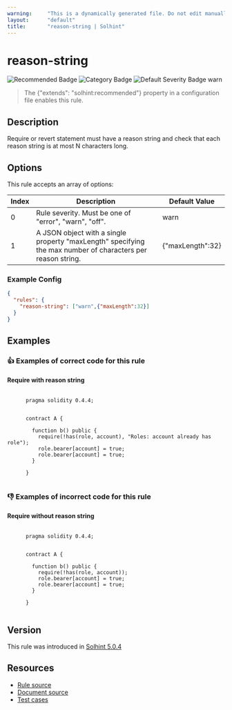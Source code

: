 ```yaml
---
warning:     "This is a dynamically generated file. Do not edit manually."
layout:      "default"
title:       "reason-string | Solhint"
---
```


# reason-string
![Recommended Badge](https://img.shields.io/badge/-Recommended-brightgreen)
![Category Badge](https://img.shields.io/badge/-Best%20Practices%20Rules-informational)
![Default Severity Badge warn](https://img.shields.io/badge/Default%20Severity-warn-yellow)
> The {"extends": "solhint:recommended"} property in a configuration file enables this rule.


## Description
Require or revert statement must have a reason string and check that each reason string is at most N characters long.

## Options
This rule accepts an array of options:

| Index | Description                                                                                                 | Default Value    |
| ----- | ----------------------------------------------------------------------------------------------------------- | ---------------- |
| 0     | Rule severity. Must be one of "error", "warn", "off".                                                       | warn             |
| 1     | A JSON object with a single property "maxLength" specifying the max number of characters per reason string. | {"maxLength":32} |


### Example Config
```json
{
  "rules": {
    "reason-string": ["warn",{"maxLength":32}]
  }
}
```


## Examples
### 👍 Examples of **correct** code for this rule

#### Require with reason string

```solidity

      pragma solidity 0.4.4;
        
        
      contract A {
        
        function b() public {
          require(!has(role, account), "Roles: account already has role");
          role.bearer[account] = true;
          role.bearer[account] = true;
        }
    
      }
    
```

### 👎 Examples of **incorrect** code for this rule

#### Require without reason string

```solidity

      pragma solidity 0.4.4;
        
        
      contract A {
        
        function b() public {
          require(!has(role, account));
          role.bearer[account] = true;
          role.bearer[account] = true;
        }
    
      }
    
```

## Version
This rule was introduced in [Solhint 5.0.4](https://github.com/protofire/solhint/blob/v5.0.4)

## Resources
- [Rule source](https://github.com/protofire/solhint/blob/master/lib/rules/best-practices/reason-string.js)
- [Document source](https://github.com/protofire/solhint/blob/master/docs/rules/best-practices/reason-string.md)
- [Test cases](https://github.com/protofire/solhint/blob/master/test/rules/best-practices/reason-string.js)

